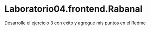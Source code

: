 # Laboratorio04.frontend.Rabanal
Desarrolle el ejercicio 3 con exito y agregue mis puntos en el Redme
